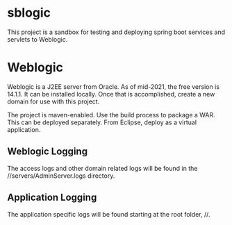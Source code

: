 # sblogic
This project is a sandbox for testing and deploying spring boot services and
servlets to Weblogic. 

# Weblogic
Weblogic is a J2EE server from Oracle. As of mid-2021, the free version is
14.1.1. It can be installed locally. Once that is accomplished, create a new
domain for use with this project.

The project is maven-enabled. Use the build process to package a WAR. This
can be deployed separately. From Eclipse, deploy as a virtual application.

## Weblogic Logging
The access logs and other domain related logs will be found in the 
<install path>/<domain>/servers/AdminServer.logs directory.

## Application Logging
The application specific logs will be found starting at the root folder,
<install path>/<domain>/<log file path>.
